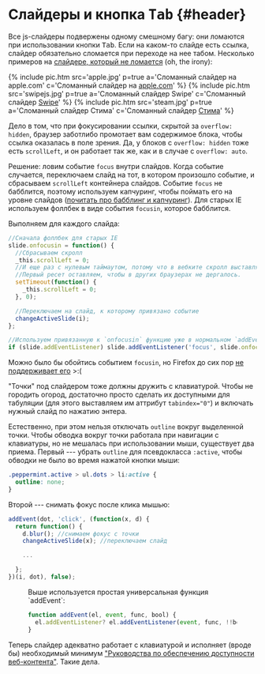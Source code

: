 # Слайдеры и кнопка <kbd>Tab</kbd> {#header}

Все js-слайдеры подвержены одному смешному багу: они ломаются при использовании кнопки <kbd>Tab</kbd>. Если на каком-то слайде есть ссылка, слайдер обязательно сломается при переходе на нее табом. Несколько примеров на [слайдере, который не ломается](/scripts/peppermint/) (oh, the irony):

<div class="peppermint js-peppermint">
  {% include pic.htm src='apple.jpg' p=true a='Сломанный слайдер на apple.com' c='Сломанный слайдер на <a href="http://apple.com">apple.com</a>' %}
  {% include pic.htm src='swipejs.jpg' p=true a='Сломанный слайдер Swipe' c='Сломанный слайдер <a href="http://swipejs.com">Swipe</a>' %}
  {% include pic.htm src='steam.jpg' p=true a='Сломанный слайдер Стима' c='Сломанный слайдер <a href="http://store.steampowered.com">Стима</a>' %}
</div>

Дело в том, что при фокусировании ссылки, скрытой за `overflow: hidden`, браузер заботлибо промотает вам содержимое блока, чтобы ссылка оказалась в поле зрения. Да, у блоков с `overflow: hidden` тоже есть `scrollLeft`, и он работает так же, как и в случае с `overflow: auto`.

Решение: ловим событие `focus` внутри слайдов. Когда событие случается, переключаем слайд на тот, в котором произошло событие, и сбрасываем `scrollLeft` контейнера слайдов. Событие `focus` не бабблится, поэтому используем капчуринг, чтобы поймать его на уровне слайдов ([почитать про бабблинг и капчуринг](http://www.quirksmode.org/js/events_order.html)). Для старых IE используем фоллбек в виде события `focusin`, которое бабблится.

Выполняем для каждого слайда:

```js
//Сначала фоллбек для старых IE
slide.onfocusin = function() {
  //Сбрасываем скролл
  _this.scrollLeft = 0;
  //И еще раз с нулевым таймаутом, потому что в вебките скролл выставляется позже события.
  //Первый ресет оставляем, чтобы в других браузерах не дергалось.
  setTimeout(function() {
    _this.scrollLeft = 0;
  }, 0);

  //Переключаем на слайд, к которому привязано событие
  changeActiveSlide(i);
};

//Используем привязанную к `onfocusin` функцию уже в нормальном `addEventListener`
if (slide.addEventListener) slide.addEventListener('focus', slide.onfocusin, true); //`true` включает капчуринг
```

Можно было бы обойтись событием `focusin`, но Firefox до сих пор [не поддерживает его](https://bugzilla.mozilla.org/show_bug.cgi?id=687787) >:(

"Точки" под слайдером тоже должны дружить с клавиатурой. Чтобы не городить огород, достаточно просто сделать их доступными для табуляции (для этого выставляем им аттрибут `tabindex="0"`) и включать нужный слайд по нажатию энтера.

Естественно, при этом нельзя отключать `outline` вокруг выделенной точки. Чтобы обводка вокруг точки работала при навигации с клавиатуры, но не мешалась при использовании мыши, существует два приема. Первый --- убрать `outline` для псевдокласса `:active`, чтобы обводки не было во время нажатой кнопки мыши:

```css
.peppermint.active > ul.dots > li:active {
  outline: none;
}
```

Второй --- снимать фокус после клика мышью:

```js
addEvent(dot, 'click', (function(x, d) {
  return function() {
    d.blur(); //снимаем фокус с точки
    changeActiveSlide(x); //переключаем слайд

    ...

  };
})(i, dot), false);
```

<figure class="info icon-code" markdown="1">
Выше используется простая универсальная функция `addEvent`:

```js
function addEvent(el, event, func, bool) {
  el.addEventListener? el.addEventListener(event, func, !!bool): el.attachEvent('on'+event, func);
}
```
</figure>

Теперь слайдер адекватно работает с клавиатурой и исполняет (вроде бы) необходимый минимум <a href="http://www.w3.org/Translations/WCAG20-ru/" class="iconlink">"<span>Руководства по обеспечению доступности веб-контента</span>"</a>. Такие дела.
